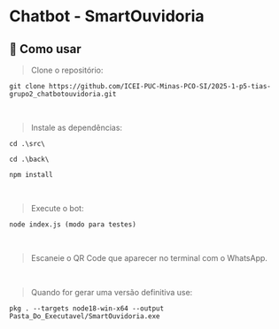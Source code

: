 # Chatbot - SmartOuvidoria
## 🔧 Como usar
> Clone o repositório:
```
git clone https://github.com/ICEI-PUC-Minas-PCO-SI/2025-1-p5-tias-grupo2_chatbotouvidoria.git
```
<br>

> Instale as dependências:
```
cd .\src\
```
```
cd .\back\
```
```
npm install
```
<br>

> Execute o bot:
```
node index.js (modo para testes)
```
<br>

> Escaneie o QR Code que aparecer no terminal com o WhatsApp.
<br>

> Quando for gerar uma versão definitiva use:
```
pkg . --targets node18-win-x64 --output Pasta_Do_Executavel/SmartOuvidoria.exe
```
